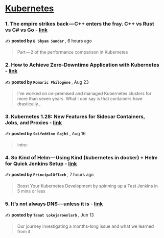 
<h1><a href=https://medium.com/tag/kubernetes/recommended target="_blank" rel="noopener noreferrer">Kubernetes</a></h1>
<h3>1. The empire strikes back — C++ enters the fray. C++ vs Rust vs C# vs Go - <a href=https://medium.com/@shyamsundarb/the-empire-strikes-back-c-enters-the-fray-c-vs-rust-vs-c-vs-go-30165036da81?source=tag_recommended_feed---------0-84----------kubernetes----------cea6634c_4ad0_4126_8a90_92ca5ff2d949------- target="_blank" rel="noopener noreferrer">link</a></h3>

✍️ **posted by `B Shyam Sundar`** <date> , 6 hours ago</date>

<blockquote>Part — 2 of the performance comparison in Kubernetes</blockquote>

<h3>2. How to Achieve Zero-Downtime Application with Kubernetes - <a href=https://medium.com/devops-dev/how-to-achieve-zero-downtime-application-with-kubernetes-ba52fdea9a9b?source=tag_recommended_feed---------1-107----------kubernetes----------cea6634c_4ad0_4126_8a90_92ca5ff2d949------- target="_blank" rel="noopener noreferrer">link</a></h3>

✍️ **posted by `Romaric Philogène`** <date> , Aug 23</date>

<blockquote>I’ve worked on on-premised and managed Kubernetes clusters for more than seven years. What I can say is that containers have drastically…</blockquote>

<h3>3. Kubernetes 1.28: New Features for Sidecar Containers, Jobs, and Proxies - <a href=https://medium.com/@seifeddinerajhi/kubernetes-1-28-new-features-for-sidecar-containers-jobs-and-proxies-1c30315243e9?source=tag_recommended_feed---------2-85----------kubernetes----------cea6634c_4ad0_4126_8a90_92ca5ff2d949------- target="_blank" rel="noopener noreferrer">link</a></h3>

✍️ **posted by `Seifeddine Rajhi`** <date> , Aug 16</date>

<blockquote>Intro:</blockquote>

<h3>4. So Kind of Helm — Using Kind (kubernetes in docker) + Helm for Quick Jenkins Setup - <a href=https://medium.com/@principaloftech/so-kind-of-helm-using-kind-kubernetes-in-docker-helm-for-quick-jenkins-setup-587252d787f6?source=tag_recommended_feed---------3-84----------kubernetes----------cea6634c_4ad0_4126_8a90_92ca5ff2d949------- target="_blank" rel="noopener noreferrer">link</a></h3>

✍️ **posted by `PrincipalOfTech`** <date> , 7 hours ago</date>

<blockquote>Boost Your Kubernetes Development by spinning up a Test Jenkins in 5 mins or less</blockquote>

<h3>5. It’s not always DNS — unless it is - <a href=https://medium.com/adevinta-tech-blog/its-not-always-dns-unless-it-is-16858df17d3f?source=tag_recommended_feed---------4-107----------kubernetes----------cea6634c_4ad0_4126_8a90_92ca5ff2d949------- target="_blank" rel="noopener noreferrer">link</a></h3>

✍️ **posted by `Tanat Lokejaroenlarb`** <date> , Jun 13</date>

<blockquote>Our journey investigating a months-long issue and what we learned from it</blockquote>

